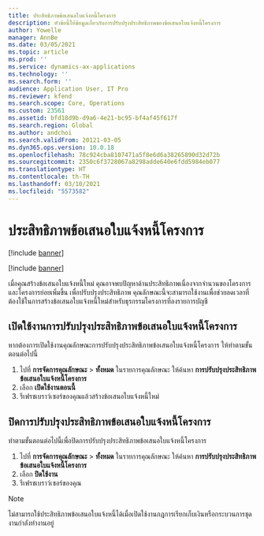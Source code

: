 ```yaml
---
title: ประสิทธิภาพข้อเสนอใบแจ้งหนี้โครงการ
description: หัวข้อนี้ให้ข้อมูลเกี่ยวกับการปรับปรุงประสิทธิภาพของข้อเสนอใบแจ้งหนี้โครงการ
author: Yowelle
manager: AnnBe
ms.date: 03/05/2021
ms.topic: article
ms.prod: ''
ms.service: dynamics-ax-applications
ms.technology: ''
ms.search.form: ''
audience: Application User, IT Pro
ms.reviewer: kfend
ms.search.scope: Core, Operations
ms.custom: 23561
ms.assetid: bfd18d9b-d9a6-4e21-bc95-bf4af45f617f
ms.search.region: Global
ms.author: andchoi
ms.search.validFrom: 20121-03-05
ms.dyn365.ops.version: 10.0.18
ms.openlocfilehash: 78c924cba8107471a5f8e6d6a38265890d32d72b
ms.sourcegitcommit: 2350c6f3728067a8298adde640e6fdd5984eb077
ms.translationtype: HT
ms.contentlocale: th-TH
ms.lasthandoff: 03/10/2021
ms.locfileid: "5573582"
---
```

# <a name="project-invoice-proposal-performance"></a>ประสิทธิภาพข้อเสนอใบแจ้งหนี้โครงการ

[!include [banner](../includes/banner.md)]

[!include [banner](../includes/preview-banner.md)]

เมื่อคุณสร้างข้อเสนอใบแจ้งหนี้ใหม่ คุณอาจพบปัญหาด้านประสิทธิภาพเนื่องจากจำนวนของโครงการและโครงการย่อยเพิ่มขึ้น เพื่อปรับปรุงประสิทธิภาพ คุณลักษณะนี้จะสามารถใช้งานเพื่อช่วยลดเวลาที่ต้องใช้ในการสร้างข้อเสนอใบแจ้งหนี้ใหม่สำหรับธุรกรรมโครงการที่ลงรายการบัญชี

## <a name="enable-project-invoice-proposal-performance-enhancement"></a>เปิดใช้งานการปรับปรุงประสิทธิภาพข้อเสนอใบแจ้งหนี้โครงการ
หากต้องการเปิดใช้งานคุณลักษณะการปรับปรุงประสิทธิภาพข้อเสนอใบแจ้งหนี้โครงการ ให้ทำตามขั้นตอนต่อไปนี้

1.  ไปที่ **การจัดการคุณลักษณะ** > **ทั้งหมด** ในรายการคุณลักษณะ ให้ค้นหา **การปรับปรุงประสิทธิภาพข้อเสนอใบแจ้งหนี้โครงการ**
2.  เลือก **เปิดใช้งานตอนนี้**
3.  รีเฟรชเบราว์เซอร์ของคุณแล้วสร้างข้อเสนอใบแจ้งหนี้ใหม่

## <a name="turn-off-project-invoice-proposal-performance-enhancement"></a>ปิดการปรับปรุงประสิทธิภาพข้อเสนอใบแจ้งหนี้โครงการ
ทำตามขั้นตอนต่อไปนี้เพื่อปิดการปรับปรุงประสิทธิภาพข้อเสนอใบแจ้งหนี้โครงการ

1.  ไปที่ **การจัดการคุณลักษณะ** > **ทั้งหมด** ในรายการคุณลักษณะ ให้ค้นหา **การปรับปรุงประสิทธิภาพข้อเสนอใบแจ้งหนี้โครงการ**
2.  เลือก **ปิดใช้งาน**
3.  รีเฟรชเบราว์เซอร์ของคุณ

> [!NOTE]
> ไม่สามารถใช้ประสิทธิภาพข้อเสนอใบแจ้งหนี้ได้เมื่อเปิดใช้งานกฎการเรียกเก็บเงินหรือกระบวนการชุดงานกำลังทำงานอยู่
